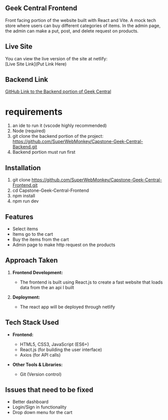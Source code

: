 ## Geek Central Frontend

Front facing portion of the website built with React and Vite. A mock tech store where users
can buy different categories of items. In the admin page, the admin can make a 
put, post, and delete request on products.

## Live Site

You can view the live version of the site at netlify:  
[Live Site Link](Put Link Here)

## Backend Link

[GitHub Link to the Backend portion of Geek Central](https://github.com/SuperWebMonkey/Capstone-Geek-Central-Backend)

# requirements

1. an ide to run it (vscode highly recommended)
2. Node (required)
3. git clone the backend portion of the project:
   https://github.com/SuperWebMonkey/Capstone-Geek-Central-Backend.git
4. Backend portion must run first

## Installation

1. git clone https://github.com/SuperWebMonkey/Capstone-Geek-Central-Frontend.git
2. cd Capstone-Geek-Central-Frontend
3. npm install
4. npm run dev

## Features

- Select items
- Items go to the cart
- Buy the items from the cart
- Admin page to make http request on the products

## Approach Taken

1. **Frontend Development:**

   - The frontend is built using React.js to create a fast website that loads data from the an api I built

2. **Deployment:**
   - The react app will be deployed through netlify

## Tech Stack Used

- **Frontend:**

  - HTML5, CSS3, JavaScript (ES6+)
  - React.js (for building the user interface)
  - Axios (for API calls)

- **Other Tools & Libraries:**
  - Git (Version control)

## Issues that need to be fixed

- Better dashboard
- Login/Sign in functionality
- Drop down menu for the cart 

